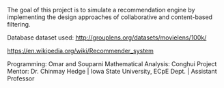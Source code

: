 The goal of this project is to simulate a recommendation engine by implementing the design approaches of collaborative and content-based filtering.

Database dataset used: http://grouplens.org/datasets/movielens/100k/

https://en.wikipedia.org/wiki/Recommender_system

Programming: Omar and Souparni
Mathematical Analysis: Conghui
Project Mentor: Dr. Chinmay Hedge | Iowa State University, ECpE Dept. | Assistant Professor